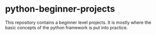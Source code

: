 # python-beginner-projects
This repository contains a beginner level projects. It is mostly where the basic concepts of the python framework is put into practice.
